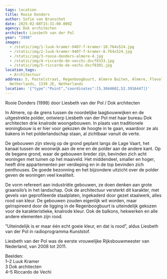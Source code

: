 ```yaml
---
tags: location
title: Rooie Donders
author: Sofie van Brunschot
date: 2025-02-08T15:31:00.000Z
agency: Dok architecten
architect: Liesbeth van der Pol
year: "1998"
images:
  - /static/img/1-luuk-kramer-9407-f-kramer-10.764x524.jpg
  - /static/img/2-luuk-kramer-9407-f-kramer-8.764x524.jpg
  - /static/img/3-rooie-donders-almere-4.jpg
  - /static/img/4-riccardo-de-vecchi-dscf8333.jpg
  - /static/img/5-riccardo-de-vechi-dscf8301.jpg
location_tags:
  - Architectuur
address: 5, Pastelstraat, Regenboogbuurt, Almere Buiten, Almere, Flevoland,
  Netherlands, 1339 JE, Netherlands
location: '{"type":"Point","coordinates":[5.3044602,52.3916447]}'
---
```

Rooie Donders (1998) door Liesbeth van der Pol / Dok architecten

In Almere, op de grens tussen de noordelijke laagbouwwijken en de uitgestrekte polder, ontwierp Liesbeth van der Pol met haar bureau Dok architecten drie knalrode woongebouwen. In plaats van traditionele woningbouw is er hier voor gekozen de hoogte in te gaan, waardoor ze als bakens in het polderlandschap staan, al zichtbaar vanuit de verte.

De gebouwen zijn stevig op de grond geplant langs de Lage Vaart, het kanaal tussen de woonwijk aan de ene en de polder aan de andere kant. Op de begane grond, waar de gebouwen breder zijn, bevinden zich acht woningen met tuinen op het maaiveld. Het middendeel, smaller en hoger, heeft drie appartementen per verdieping en in de top bevinden zich penthouses. De goede bezonning en het bijzondere uitzicht over de polder geven de woningen veel kwaliteit.

De vorm refereert aan industriële gebouwen, ze doen denken aan grote graansilo’s in het landschap. Ook de architectuur versterkt dit karakter, met gevels van geprofileerde staalplaten, ingekaderd door gezet staalwerk, alles rood van kleur. De gebouwen zouden eigenlijk wit worden, maar geïnspireerd door de ligging in de Regenboogbuurt is uiteindelijk gekozen voor de karakteristieke, knalrode kleur. Ook de balkons, hekwerken en alle andere elementen zijn rood. 

“Uiteindelijk is er maar één echt goeie kleur, en dat is rood”, aldus Liesbeth van der Pol in radioprogramma Kunststof.

Liesbeth van der Pol was de eerste vrouwelijke Rijksbouwmeester van Nederland, van 2008 tot 2011.

Beelden:\
1–2 Luuk Kramer[](https://www.instagram.com/luuk.kramer/)\
3 Dok architecten[](https://www.instagram.com/dokarchitecten/)\
4–5 Riccardo de Vechi[](https://www.instagram.com/riccardodevecchi.photo/)
